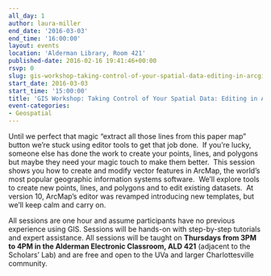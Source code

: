 ```yaml
---
all_day: 1
author: laura-miller
end_date: '2016-03-03'
end_time: '16:00:00'
layout: events
location: 'Alderman Library, Room 421'
published-date: 2016-02-16 19:41:46+00:00
rsvp: 0
slug: gis-workshop-taking-control-of-your-spatial-data-editing-in-arcgis-2
start_date: 2016-03-03
start_time: '15:00:00'
title: 'GIS Workshop: Taking Control of Your Spatial Data: Editing in ArcGIS'
event-categories:
- Geospatial
---
```


Until we perfect that magic “extract all those lines from this paper map” button we’re stuck using editor tools to get that job done.  If you’re lucky, someone else has done the work to create your points, lines, and polygons but maybe they need your magic touch to make them better.  This session shows you how to create and modify vector features in ArcMap, the world’s most popular geographic information systems software.  We’ll explore tools to create new points, lines, and polygons and to edit existing datasets.  At version 10, ArcMap’s editor was revamped introducing new templates, but we’ll keep calm and carry on.

All sessions are one hour and assume participants have no previous experience using GIS. Sessions will be hands-on with step-by-step tutorials and expert assistance. All sessions will be taught on **Thursdays from 3PM to 4PM in the Alderman Electronic Classroom, ALD 421** (adjacent to the Scholars’ Lab) and are free and open to the UVa and larger Charlottesville community.





